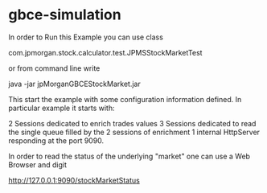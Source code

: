 # gbce-simulation


In order to Run this Example you can use class

com.jpmorgan.stock.calculator.test.JPMSStockMarketTest

or from command line write

java -jar jpMorganGBCEStockMarket.jar


This start the example with some configuration information defined.
In particular example it starts with:

2 Sessions dedicated to enrich trades values
3 Sessions dedicated to read the single queue filled by the 2 sessions of enrichment
1 internal HttpServer responding at the port 9090.
 
In order to read the status of the underlying "market" one can use a Web Browser and digit

http://127.0.0.1:9090/stockMarketStatus




